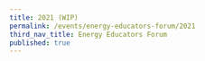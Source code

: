 ```yaml
---
title: 2021 (WIP)
permalink: /events/energy-educators-forum/2021
third_nav_title: Energy Educators Forum
published: true
---
```


